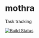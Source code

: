 # mothra
Task tracking

[![Build Status](https://travis-ci.org/emkay/mothra.svg?branch=master)](https://travis-ci.org/emkay/mothra)

